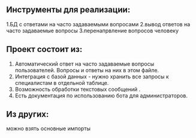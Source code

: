 ## Инструменты для реализации:
1.БД с ответами на часто задаваемыми вопросами
2.вывод ответов на часто задаваемые вопросы
3.перенапрвление вопросов человеку

## Проект состоит из:
1. Автоматический ответ на часто задаваемые вопросы пользователей. Вопросы и ответы на них в этом файле.
2. Интеграция с базой данных - нужно хранить все запросы к специалистам в отдельной таблице.
3. Возможность обработки текстовых сообщений .
5. Есть документация по использованию бота для администраторов.


## Из других:
можно взять основные импорты
